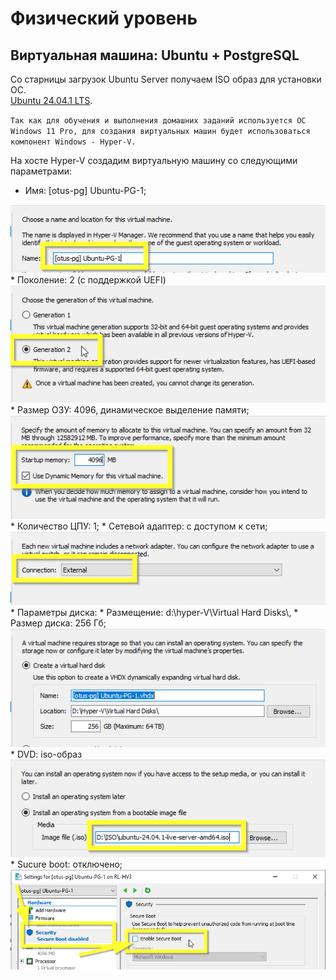 # Физический уровень

## Виртуальная машина: Ubuntu + PostgreSQL

Со старницы загрузок Ubuntu Server получаем ISO образ для установки ОС.  
[Ubuntu 24.04.1 LTS](https://ubuntu.com/download/server).

`Так как для обучения и выполнения домашних заданий используется ОС Windows 11 Pro, для создания виртуальных машин будет использоваться компонент Windows - Hyper-V.`

На хосте Hyper-V создадим виртуальную машину со следующими параметрами:

 * Имя: [otus-pg] Ubuntu-PG-1;
 <img src="imgs\HomeWork2-01.png">
 * Поколение: 2 (с поддержкой UEFI)
 <img src="imgs\HomeWork2-02.png">
 * Размер ОЗУ: 4096, динамическое выделение памяти;
 <img src="imgs\HomeWork2-03.png">
 * Количество ЦПУ: 1;
  * Сетевой адаптер: с доступом к сети;
 <img src="imgs\HomeWork2-04.png">
 * Параметры диска:
     * Размещение: d:\hyper-V\Virtual Hard Disks\,
     * Размер диска: 256 Гб;
<img src="imgs\HomeWork2-05.png">
 * DVD: iso-образ 
 <img src="imgs\HomeWork2-06.png"> 
 *  Sucure boot: отключено;
<img src="imgs\HomeWork2-07.png">